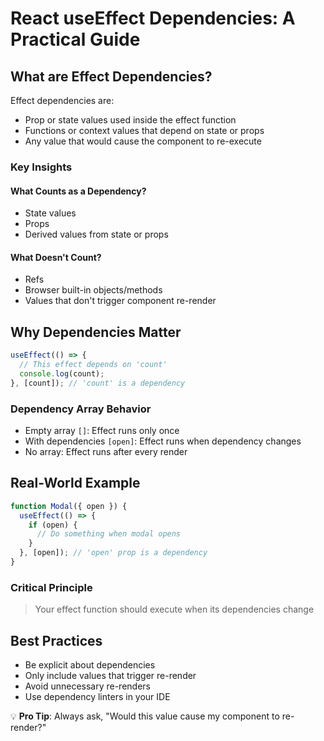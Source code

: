 # React useEffect Dependencies: A Practical Guide

## What are Effect Dependencies?

Effect dependencies are:
- Prop or state values used inside the effect function
- Functions or context values that depend on state or props
- Any value that would cause the component to re-execute

### Key Insights

#### What Counts as a Dependency?
- State values
- Props
- Derived values from state or props

#### What Doesn't Count?
- Refs
- Browser built-in objects/methods
- Values that don't trigger component re-render

## Why Dependencies Matter

```jsx
useEffect(() => {
  // This effect depends on 'count'
  console.log(count);
}, [count]); // 'count' is a dependency
```

### Dependency Array Behavior
- Empty array `[]`: Effect runs only once
- With dependencies `[open]`: Effect runs when dependency changes
- No array: Effect runs after every render

## Real-World Example

```jsx
function Modal({ open }) {
  useEffect(() => {
    if (open) {
      // Do something when modal opens
    }
  }, [open]); // 'open' prop is a dependency
}
```

### Critical Principle
> Your effect function should execute when its dependencies change

## Best Practices
- Be explicit about dependencies
- Only include values that trigger re-render
- Avoid unnecessary re-renders
- Use dependency linters in your IDE

💡 **Pro Tip**: Always ask, "Would this value cause my component to re-render?"